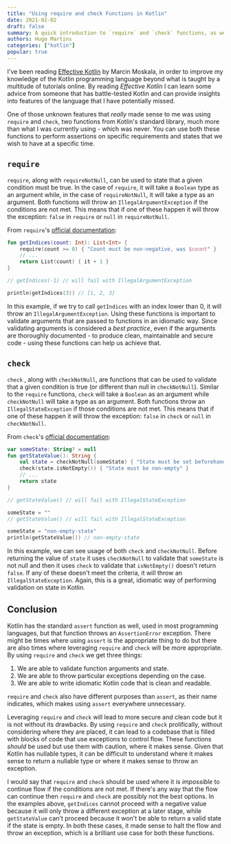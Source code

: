 ```yaml
---
title: "Using require and check Functions in Kotlin"
date: 2021-02-02
draft: false
summary: A quick introduction to `require` and `check` functions, as well as examples of how and why we should use them. 
authors: Hugo Martins
categories: ["kotlin"]
popular: true
---
```


I've been reading [Effective Kotlin](https://leanpub.com/effectivekotlin) by Marcin Moskala, in order to improve my knowledge of the Kotlin programming language beyond what is taught by a multitude of tutorials online. By reading _Effective Kotlin_ I can learn some advice from someone that has battle-tested Kotlin and can provide insights into features of the language that I have potentially missed.

One of those unknown features that _really_ made sense to me was using `require` and `check`, two functions from Kotlin's standard library, much more than what I was currently using - which was never. You can use both these functions to perform assertions on specific requirements and states that we wish to have at a specific time.

## `require`

`require`, along with `requireNotNull`, can be used to state that a given condition must be true. In the case of `require`, it will take a `Boolean` type as an argument while, in the case of `requireNotNull`, it will take a type as an argument. Both functions will throw an `IllegalArgumentException` if the conditions are not met. This means that if one of these happen it will throw the exception: `false` in `require` or `null` in `requireNotNull`.

From `require`'s [official documentation](https://kotlinlang.org/api/latest/jvm/stdlib/kotlin/require.html):

```kotlin
fun getIndices(count: Int): List<Int> {
    require(count >= 0) { "Count must be non-negative, was $count" }
    // ...
    return List(count) { it + 1 }
}

// getIndices(-1) // will fail with IllegalArgumentException

println(getIndices(3)) // [1, 2, 3]
```

In this example, if we try to call `getIndices` with an index lower than 0, it will throw an `IllegalArgumentException`. Using these functions is important to validate arguments that are passed to functions in an idiomatic way.  Since validating arguments is considered a _best practice_, even if the arguments are thoroughly documented - to produce clean, maintainable and secure code - using these functions can help us achieve that.

## `check`

`check` , along with `checkNotNull`, are functions that can be used to validate that a given condition is true (or different than null in `checkNotNull`). Similar to the `require` functions, `check` will take a `Boolean` as an argument while `checkNotNull` will take a type as an argument. Both functions throw an `IllegalStateException` if those conditions are not met. This means that if one of these happen it will throw the exception: `false` in `check` or `null` in `checkNotNull`.

From `check`'s [official documentation](https://kotlinlang.org/api/latest/jvm/stdlib/kotlin/check.html):

```kotlin
var someState: String? = null
fun getStateValue(): String {
    val state = checkNotNull(someState) { "State must be set beforehand" }
    check(state.isNotEmpty()) { "State must be non-empty" }
    // ...
    return state
}

// getStateValue() // will fail with IllegalStateException

someState = ""
// getStateValue() // will fail with IllegalStateException

someState = "non-empty-state"
println(getStateValue()) // non-empty-state
```

In this example, we can see usage of both `check` and `checkNotNull`. Before returning the value of  `state` it uses `checkNotNull` to validate that `someState` is not null and then it uses `check` to validate that `isNotEmpty()` doesn't return `false`. If any of these doesn't meet the criteria, it will throw an `IllegalStateException`.  Again, this is a great, idiomatic way of performing validation on state in Kotlin.

## Conclusion

Kotlin has the standard `assert` function as well, used in most programming languages, but that function throws an `AssertionError` exception. There might be times where using `assert` is the appropriate thing to do but there are also times where leveraging `require` and `check` will be more appropriate. By using `require` and `check` we get three things: 

1. We are able to validate function arguments and state. 
2. We are able to throw particular exceptions depending on the case. 
3. We are able to write idiomatic Kotlin code that is clean and readable. 

`require` and `check`  also have different purposes than `assert`, as their name indicates, which makes using `assert` everywhere unnecessary.

Leveraging `require` and `check` will lead to more secure and clean code but it is not without its drawbacks. By using `require` and `check` prolifically, without considering where they are placed, it can lead to a codebase that is filled with blocks of code that use exceptions to control flow. These functions _should_ be used but use them with caution, where it makes sense. Given that Kotlin has nullable types, it can be difficult to understand where it makes sense to return a nullable type or where it makes sense to throw an exception.

I would say that `require` and `check` should be used where it is _impossible_  to continue flow if the conditions are not met. If there's any way that the flow can continue then `require` and `check` are possibly not the best options. In the examples above, `getIndices` cannot proceed with a negative value because it will only throw a different exception at a later stage, while `getStateValue` can't proceed because it won't be able to return a valid state if the state is empty. In both these cases, it made sense to halt the flow and throw an exception, which is a brilliant use case for both these functions.
